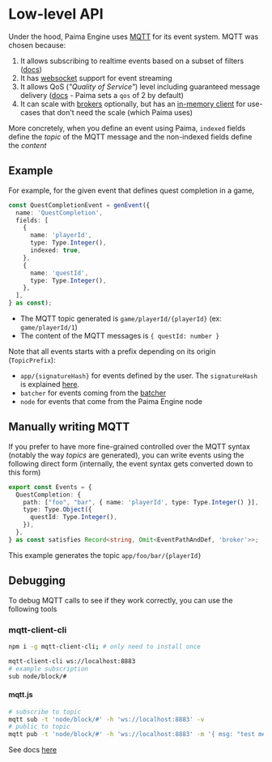 # Low-level API

Under the hood, Paima Engine uses [MQTT](https://mqtt.org/) for its event system. MQTT was chosen because:
1. It allows subscribing to realtime events based on a subset of filters ([docs](https://www.emqx.com/en/blog/advanced-features-of-mqtt-topics))
1. It has [websocket](https://developer.mozilla.org/en-US/docs/Web/API/WebSockets_API) support for event streaming
1. It allows QoS (*"Quality of Service"*) level including guaranteed message delivery ([docs](https://www.emqx.com/en/blog/introduction-to-mqtt-qos) - Paima sets a `qos` of 2 by default)
1. It can scale with [brokers](https://www.emqx.com/en/blog/mqtt-5-introduction-to-publish-subscribe-model) optionally, but has an [in-memory client](https://github.com/moscajs/aedes) for use-cases that don't need the scale (which Paima uses)

More concretely, when you define an event using Paima, `indexed` fields define the *topic* of the MQTT message and the non-indexed fields define the *content*

## Example

For example, for the given event that defines quest completion in a game,

```ts
const QuestCompletionEvent = genEvent({
  name: 'QuestCompletion',
  fields: [
    {
      name: 'playerId',
      type: Type.Integer(),
      indexed: true,
    },
    {
      name: 'questId',
      type: Type.Integer(),
    },
  ],
} as const);
```

- The MQTT topic generated is `game/playerId/{playerId}` (ex: `game/playerId/1`)
- The content of the MQTT messages is `{ questId: number }`

Note that all events starts with a prefix depending on its origin (`TopicPrefix`):
- `app/{signatureHash}` for events defined by the user. The `signatureHash` is explained [here](./100-general-interface.md#signature-hash).
- `batcher` for events coming from the [batcher](../../200-direct-write/400-batched-mode.md)
- `node` for events that come from the Paima Engine node

## Manually writing MQTT

If you prefer to have more fine-grained controlled over the MQTT syntax (notably the way *topics* are generated), you can write events using the following direct form (internally, the event syntax gets converted down to this form)

<!-- TODO: better syntax for this that doesn't expose things like TopicPrefix or PaimaEventBrokerNames -->

```ts
export const Events = {
  QuestCompletion: {
    path: ["foo", "bar", { name: 'playerId', type: Type.Integer() }],
    type: Type.Object({
      questId: Type.Integer(),
    }),
  },
} as const satisfies Record<string, Omit<EventPathAndDef, 'broker'>>;
```

This example generates the topic `app/foo/bar/{playerId}`

## Debugging

To debug MQTT calls to see if they work correctly, you can use the following tools

### mqtt-client-cli

```bash
npm i -g mqtt-client-cli; # only need to install once

mqtt-client-cli ws://localhost:8883
# example subscription
sub node/block/#
```

#### mqtt.js

```bash
# subscribe to topic
mqtt sub -t 'node/block/#' -h 'ws://localhost:8883' -v
# public to topic
mqtt pub -t 'node/block/#' -h 'ws://localhost:8883' -m '{ msg: "test message" }'
```

See docs [here](https://github.com/mqttjs/MQTT.js/?tab=readme-ov-file#command-line-tools)
